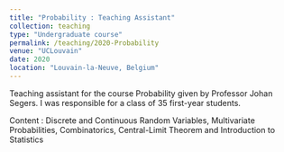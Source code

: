 ```yaml
---
title: "Probability : Teaching Assistant"
collection: teaching
type: "Undergraduate course"
permalink: /teaching/2020-Probability
venue: "UCLouvain"
date: 2020
location: "Louvain-la-Neuve, Belgium"
---
```


Teaching assistant for the course Probability given by Professor Johan Segers. I
was responsible for a class of 35 first-year students.

Content : Discrete and Continuous Random Variables, Multivariate Probabilities, Combinatorics, Central-Limit Theorem and Introduction to Statistics 
